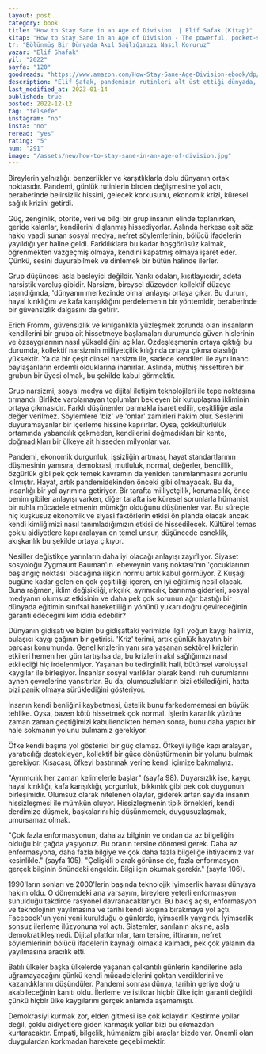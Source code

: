 ```yaml
---
layout: post
category: book
title: "How to Stay Sane in an Age of Division  | Elif Safak (Kitap)"
kitap: "How to Stay Sane in an Age of Division - The powerful, pocket-sized manifesto"
tr: "Bölünmüş Bir Dünyada Akıl Sağlığımızı Nasıl Koruruz"
yazar: "Elif Shafak"
yil: "2022"
sayfa: "120"
goodreads: "https://www.amazon.com/How-Stay-Sane-Age-Division-ebook/dp/B083JMK177"
description: "Elif Şafak, pandeminin rutinleri alt üst ettiği dünyada, kritik bir eşikte olduğumuza işaret ediyor. Çıkış yolunun ise, ancak çok kültürlülüğün desteklenmesi, duyguların inkarından vazgeçilmesi ile mümkün olduğunu tartışıyor."
last_modified_at: 2023-01-14
published: true
posted: 2022-12-12
tag: "felsefe"
instagram: "no"
insta: "no"
reread: "yes"
rating: "5"
num: "291"
image: "/assets/new/how-to-stay-sane-in-an-age-of-division.jpg"
---
```


Bireylerin yalnızlığı, benzerlikler ve karşıtlıklarla dolu dünyanın ortak noktasıdır. Pandemi, günlük rutinlerin birden değişmesine yol açtı, beraberinde belirsizlik hissini, gelecek korkusunu, ekonomik krizi, küresel sağlık krizini getirdi. 

Güç, zenginlik, otorite, veri ve bilgi bir grup insanın elinde toplanırken, geride kalanlar, kendilerini dışlanmış hissediyorlar. Aslında herkese eşit söz hakkı vaadi sunan sosyal medya, nefret söylemlerinin, bölücü ifadelerin yayıldığı yer haline geldi. Farklılıklara bu kadar hoşgörüsüz kalmak, öğrenmekten vazgeçmiş olmaya, kendini kapatmış olmaya işaret eder. Çünkü, sesini duyurabilmek ve dinlemek bir bütün halinde ilerler.

Grup düşüncesi asla besleyici değildir. Yankı odaları, kısıtlayıcıdır, adeta narsistik varoluş gibidir. Narsizm, bireysel düzeyden kollektif düzeye taşındığında, 'dünyanın merkezinde olma' anlayışı ortaya çıkar. Bu durum, hayal kırıklığını ve kafa karışıklığını perdelemenin bir yöntemidir, beraberinde bir güvensizlik dalgasını da getirir.

Erich Fromm, güvensizlik ve kırılganlıkla yüzleşmek zorunda olan insanların kendilerini bir gruba ait hissetmeye başlamaları durumunda güven hislerinin ve özsaygılarının nasıl yükseldiğini açıklar. Özdeşleşmenin ortaya çıktığı bu durumda, kollektif narsizmin milliyetçilik kılığında ortaya çıkma olasılığı yüksektir. Ya da bir çeşit dinsel narsizm ile, sadece kendileri ile aynı inancı paylaşanların erdemli olduklarına inanırlar. Aslında, müthiş hissettiren bir grubun bir üyesi olmak, bu şekilde kabul görmektir. 

Grup narsizmi, sosyal medya ve dijital iletişim teknolojileri ile tepe noktasına tırmandı. Birlikte varolamayan toplumları bekleyen bir kutuplaşma ikliminin ortaya çıkmasıdır. Farklı düşünenler parmakla işaret edilir, çeşitliliğe asla değer verilmez. Söylemlere 'biz' ve 'onlar' zamirleri hakim olur. Seslerini duyuramayanlar bir içerleme hissine kapılırlar. Oysa, çokkültürlülük ortamında yabancılık çekmeden, kendilerini doğmadıkları bir kente, doğmadıkları bir ülkeye ait hisseden milyonlar var. 

Pandemi, ekonomik durgunluk, işsizliğin artması, hayat standartlarının düşmesinin yanısıra, demokrasi, mutluluk, normal, değerler, bencillik, özgürlük gibi pek çok temek kavramın da yeniden tanımlanmasını zorunlu kılmıştır. Hayat, artık pandemidekinden önceki gibi olmayacak. Bu da, insanlığı bir yol ayrımına getiriyor. Bir tarafta milliyetçilik, korumacılık, önce benim gibiler anlayışı varken, diğer tarafta ise küresel sorunlarla hümanist bir ruhla mücadele etmenin mümkğn olduğunu düşünenler var. Bu süreçte hiç kuşkusuz ekonomik ve siyasi faktörlerin etkisi ön planda olacak ancak kendi kimliğimizi nasıl tanımladığımızın etkisi de hissedilecek. Kültürel temas çoklu aidiyetlere kapı aralayan en temel unsur, düşüncede esneklik, akışkanlık bu şekilde ortaya çıkıyor. 

Nesiller değiştikçe yarınların daha iyi olacağı anlayışı zayıflıyor. Siyaset sosyoloğu Zygmaunt Bauman'ın 'ebeveynin varış noktası'nın 'çocuklarının başlangıç noktası' olacağına ilişkin normu artık kabul görmüyor.  Z Kuşağı bugüne kadar gelen en çok çeşitliliği içeren, en iyi eğitilmiş nesil olacak. Buna rağmen, iklim değişikliği, ırkçılık, ayrımcılık, barınma giderleri, sosyal medyanın olumsuz etkisinin ve daha pek çok sorunun ağır bastığı bir dünyada eğitimin sınıfsal hareketliliğin yönünü yukarı doğru çevireceğinin garanti edeceğini kim iddia edebilir?

Dünyanın gidişatı ve bizim bu gidişattaki yerimizle ilgili yoğun kaygı halimiz, bulaşıcı kaygı çağının bir getirisi. 'Kriz' terimi, artık günlük hayatın bir parçası konumunda. Genel krizlerin yanı sıra yaşanan sektörel krizlerin etkileri hemen her gün tartışılsa da, bu krizlerin akıl sağlığımızı nasıl etkilediği hiç irdelenmiyor. Yaşanan bu tedirginlik hali, bütünsel varoluşsal kaygılar ile birleşiyor. İnsanlar sosyal varlıklar olarak kendi ruh durumlarını aynen çevrelerine yansıtırlar. Bu da, olumsuzlukların bizi etkilediğini, hatta bizi panik olmaya sürüklediğini gösteriyor. 

İnsanın kendi benliğini kaybetmesi, üstelik bunu farkedememesi en büyük tehlike. Oysa, bazen kötü hissetmek çok normal. İşlerin karanlık yüzüne zaman zaman geçtiğimizi kabullendikten hemen sonra, bunu daha yapıcı bir hale sokmanın yolunu bulmamız gerekiyor. 

Öfke kendi başına yol gösterici bir güç olamaz. Öfkeyi iyiliğe kapı aralayan, yaratıcılığı destekleyen, kollektif bir güce dönüştürmenin bir yolunu bulmak gerekiyor. Kısacası, öfkeyi bastırmak yerine kendi içimize bakmalıyız. 

"Ayrımcılık her zaman kelimelerle başlar" (sayfa 98). Duyarsızlık ise, kaygı, hayal kırıklığı, kafa karışıklığı, yorgunluk, bıkkınlık gibi pek çok duygunun birleşimidir. Olumsuz olarak nitelenen olaylar, giderek artan sayıda insanın hissizleşmesi ile mümkün oluyor. Hissizleşmenin tipik örnekleri, kendi derdimize düşmek, başkalarını hiç düşünmemek, duygusuzlaşmak, umursamaz olmak. 

"Çok fazla enformasyonun, daha az bilginin ve ondan da az bilgeliğin olduğu bir çağda yaşıyoruz. Bu oranın tersine dönmesi gerek. Daha az enformasyona, daha fazla bilgiye ve çok daha fazla bilgeliğe ihtiyacımız var kesinlikle." (sayfa 105). "Çelişkili olarak görünse de, fazla enformasyon gerçek bilginin önündeki engeldir. Bilgi için okumak gerekir." (sayfa 106). 

1990'ların sonları ve 2000'lerin başında teknolojik iyimserlik havası dünyaya hakim oldu. O dönemdeki ana varsayım, bireylere yeterli enformasyon sunulduğu takdirde rasyonel davranacaklarıydı. Bu bakış açısı, enformasyon ve teknolojinin yayılmasına ve tarihi kendi akışına bırakmaya yol açtı. Facebook'un yeni yeni kurulduğu o günlerde, iyimserlik yaygındı. İyimserlik sonsuz ilerleme ilüzyonuna yol açtı. Sistemler, sanılanın aksine, asla demokratikleşmedi. Dijital platformlar, tam tersine, iftiranın, nefret söylemlerinin bölücü ifadelerin kaynağı olmakla kalmadı, pek çok yalanın da yayılmasına aracılık etti. 

Batılı ülkeler başka ülkelerde yaşanan çalkantılı günlerin kendilerine asla uğramayacağını çünkü kendi mücadelelerini çoktan verdiklerini ve kazandıklarını düşündüler. Pandemi sonrası dünya, tarihin geriye doğru akabileceğinin kanıtı oldu. İlerleme ve istikrar hiçbir ülke için garanti değildi çünkü hiçbir ülke kaygılarını gerçek anlamda aşamamıştı.

Demokrasiyi kurmak zor, elden gitmesi ise çok kolaydır. Kestirme yollar değil, çoklu aidiyetlere giden karmaşık yollar bizi bu çıkmazdan kurtaracaktır. Empati, bilgelik, hümanizm gibi araçlar bizde var. Önemli olan duygulardan korkmadan harekete geçebilmektir.
